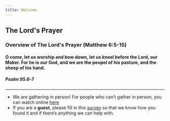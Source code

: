 ```yaml
---
title: Welcome
---
```


## The Lord's Prayer
### Overview of The Lord's Prayer (Matthew 6:5-15)

#### O come, let us worship and bow down, let us kneel before the Lord, our Maker. For he is our God, and we are the peopel of his pasture, and the sheep of his hand. 

##### Psalm 95.6-7

---
- We are gathering in person! For people who can’t gather in person, you can watch online [here](https://stgeorgeshurstville.org.au/sunday-english-online)
- If you are a **guest**, please fill in this [survey](https://tinyurl.com/SGHACsurvey) so that we know how you found it and if there’s anything we can help with.
